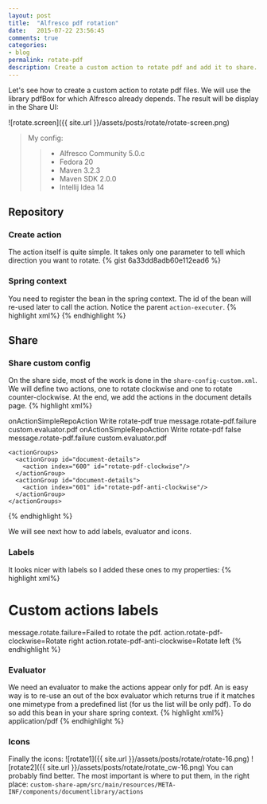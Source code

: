 ```yaml
---
layout: post
title:  "Alfresco pdf rotation"
date:   2015-07-22 23:56:45
comments: true
categories:
- blog
permalink: rotate-pdf
description: Create a custom action to rotate pdf and add it to share.
---
```


Let's see how to create a custom action to rotate pdf files. We will use the library pdfBox for which Alfresco
already depends. The result will be display in the Share UI:

![rotate.screen]({{ site.url }}/assets/posts/rotate/rotate-screen.png)

>My config:
>
> > * Alfresco Community 5.0.c
> > * Fedora 20
> > * Maven 3.2.3
> > * Maven SDK 2.0.0
> > * Intellij Idea 14

## Repository

### Create action

The action itself is quite simple. It takes only one parameter to tell which direction you want to rotate.
{% gist 6a33dd8adb60e112ead6 %}

### Spring context
You need to register the bean in the spring context. The id of the bean will re-used later to call the action. Notice
 the parent `action-executer`.
{% highlight xml%}
  <bean id="rotate-pdf" class="somepath/action/RotatePdfAction" parent="action-executer"/>
{% endhighlight %}

## Share

### Share custom config
On the share side, most of the work is done in the `share-config-custom.xml`. We will define two actions, one to rotate
clockwise and
one to rotate counter-clockwise. At the end, we add the actions in the document details page.
{% highlight xml%}
<alfresco-config>

  <config evaluator="string-compare" condition="DocLibActions">
    <actions>
<!-- Action rotate clockwise -->
      <action id="rotate-pdf-clockwise" type="javascript" label="action.rotate-pdf-clockwise" icon="rotate_cw">
        <param name="function">onActionSimpleRepoAction</param>
        <permissions>
          <permission allow="true">Write</permission>
        </permissions>
        <!-- point to the action newly created, here the bean id is used -->
        <param name="action">rotate-pdf</param>
        <!-- param of the action -->
        <param name="clockwise">true</param>
        <param name="failureMessage">message.rotate-pdf.failure</param>
        <evaluator>custom.evaluator.pdf</evaluator>
      </action>
<!-- Action rotate counter-clockwise -->
      <action id="rotate-pdf-anti-clockwise" type="javascript" label="action.rotate-pdf-anti-clockwise" icon="rotate">
        <param name="function">onActionSimpleRepoAction</param>
        <permissions>
          <permission allow="true">Write</permission>
        </permissions>
        <param name="action">rotate-pdf</param>
        <param name="clockwise">false</param>
        <param name="failureMessage">message.rotate-pdf.failure</param>
        <evaluator>custom.evaluator.pdf</evaluator>
      </action>
    </actions>

<!-- Extend the document details action group to add our actions there -->
    <actionGroups>
      <actionGroup id="document-details">
        <action index="600" id="rotate-pdf-clockwise"/>
      </actionGroup>
      <actionGroup id="document-details">
        <action index="601" id="rotate-pdf-anti-clockwise"/>
      </actionGroup>
    </actionGroups>
  </config>

</alfresco-config>
{% endhighlight %}

We will see next how to add labels, evaluator and icons.

### Labels

It looks nicer with labels so I added these ones to my properties:
{% highlight xml%}
# Custom actions labels
message.rotate.failure=Failed to rotate the pdf.
action.rotate-pdf-clockwise=Rotate right
action.rotate-pdf-anti-clockwise=Rotate left
{% endhighlight %}

### Evaluator
We need an evaluator to make the actions appear only for pdf. An is easy way is to re-use an out of the
box evaluator which returns true if it matches one mimetype from a predefined list (for us the list will
 be only pdf).
To do so add this bean in your share spring context.
{% highlight xml%}
<bean id="custom.evaluator.pdf" parent="evaluator.doclib.action.isMimetype">
  <property name="mimetypes">
    <list>
      <value>application/pdf</value>
    </list>
  </property>
</bean>
{% endhighlight %}

### Icons

Finally the icons:
![rotate1]({{ site.url }}/assets/posts/rotate/rotate-16.png)
![rotate2]({{ site.url }}/assets/posts/rotate/rotate_cw-16.png)
You can probably find better. The most important is where to put them, in the right place:
`custom-share-apm/src/main/resources/META-INF/components/documentlibrary/actions`